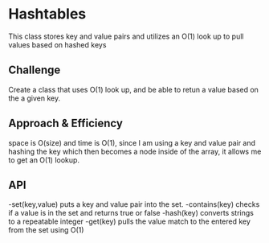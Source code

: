 # Hashtables
This class stores key and value pairs and utilizes an O(1) look up to pull values based on hashed keys

## Challenge
Create a class that uses O(1) look up, and be able to retun a value based on the a given key.


## Approach & Efficiency
space is O(size) and time is O(1), since I am using a key and value pair and hashing the key which then becomes a node inside of the array, it allows me to get an O(1) lookup.

## API
-set(key,value) puts a key and value pair into the set.
-contains(key) checks if a value is in the set and returns true or false
-hash(key) converts strings to a repeatable integer
-get(key) pulls the value match to the entered key from the set using O(1)